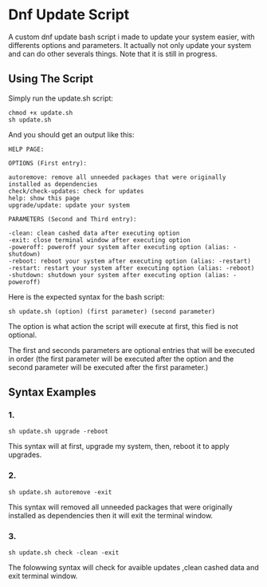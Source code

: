# Dnf Update Script

A custom dnf update bash script i made to update your system easier, with differents options and parameters. It actually not only update your system and can do other severals things. Note that it is still in progress.

## Using The Script

Simply run the update.sh script:

    chmod +x update.sh
    sh update.sh
And you should get an output like this:

    HELP PAGE:
 
    OPTIONS (First entry):
 
    autoremove: remove all unneeded packages that were originally installed as dependencies
    check/check-updates: check for updates
    help: show this page
    upgrade/update: update your system
 
    PARAMETERS (Second and Third entry):
 
    -clean: clean cashed data after executing option
    -exit: close terminal window after executing option
    -poweroff: poweroff your system after executing option (alias: -shutdown)
    -reboot: reboot your system after executing option (alias: -restart)
    -restart: restart your system after executing option (alias: -reboot)
    -shutdown: shutdown your system after executing option (alias: -poweroff)

Here is the expected syntax for the bash script:

    sh update.sh (option) (first parameter) (second parameter)

The option is what action the script will execute at first, this fied is not optional.

The first and seconds parameters are optional entries that will be executed in order (the first parameter will be executed after the option and the second parameter will be executed after the first parameter.)

## Syntax Examples

### 1.

    sh update.sh upgrade -reboot

This syntax will at first, upgrade my system, then, reboot it to apply upgrades.

### 2.

    sh update.sh autoremove -exit

This syntax will removed all unneeded packages that were originally installed as dependencies then it will exit the terminal window.

### 3.

    sh update.sh check -clean -exit

The folowwing syntax will check for avaible updates ,clean cashed data and exit terminal window.
